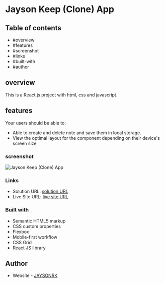 # Jayson Keep (Clone) App

## Table of contents

  - #overview
  - #features
  - #screenshot
  - #links
  - #built-with
  - #author

## overview

This is a React.js project with html, css and javascript.

## features

Your users should be able to:

- Able to create and delete note and save them in local storage.
- View the optimal layout for the component depending on their device's screen size


### screenshot
![Jayson Keep (Clone) App](./design/desktop-preview.jpg)


### Links

- Solution URL: [solution URL](https://github.com/JAYSONRK/Jayson-keep-clone-app_netlify)
- Live Site URL: [live site URL](https://aquamarine-kelpie-23bb70.netlify.app/)


### Built with

- Semantic HTML5 markup
- CSS custom properties
- Flexbox
- Mobile-first workflow
- CSS Grid
- React JS library

## Author

- Website - [JAYSONRK](https://jaysonrk.com/)
